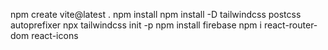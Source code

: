 npm create vite@latest .
npm install
npm install -D tailwindcss postcss autoprefixer
npx tailwindcss init -p
npm install firebase
npm i react-router-dom react-icons



